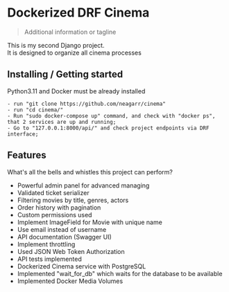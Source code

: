 # Dockerized DRF Cinema

> Additional information or tagline

This is my second Django project.<br>
It is designed to organize all cinema processes

## Installing / Getting started

Python3.11 and Docker must be already installed
```
- run "git clone https://github.com/neagarr/cinema"
- run "cd cinema/"
- Run "sudo docker-compose up" command, and check with "docker ps", that 2 services are up and running;
- Go to "127.0.0.1:8000/api/" and check project endpoints via DRF interface;
```
## Features

What's all the bells and whistles this project can perform?
* Powerful admin panel for advanced managing
* Validated ticket serializer
* Filtering movies by title, genres, actors
* Order history with pagination
* Custom permissions used
* Implement ImageField for Movie with unique name
* Use email instead of username
* API documentation (Swagger UI)
* Implement throttling
* Used JSON Web Token Authorization
* API tests implemented
* Dockerized Cinema service with PostgreSQL
* Implemented "wait_for_db" which waits for the database to be available
* Implemented Docker Media Volumes

